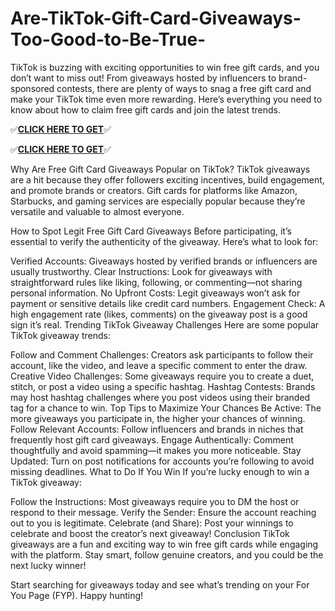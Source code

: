 # Are-TikTok-Gift-Card-Giveaways-Too-Good-to-Be-True-

TikTok is buzzing with exciting opportunities to win free gift cards, and you don’t want to miss out! From giveaways hosted by influencers to brand-sponsored contests, there are plenty of ways to snag a free gift card and make your TikTok time even more rewarding. Here’s everything you need to know about how to claim free gift cards and join the latest trends.


✅**[CLICK HERE TO GET](https://usaofferzon.com/tiktok/)**✅


✅**[CLICK HERE TO GET](https://usaofferzon.com/alloffergiftcard/)**✅



Why Are Free Gift Card Giveaways Popular on TikTok?
TikTok giveaways are a hit because they offer followers exciting incentives, build engagement, and promote brands or creators. Gift cards for platforms like Amazon, Starbucks, and gaming services are especially popular because they’re versatile and valuable to almost everyone.

How to Spot Legit Free Gift Card Giveaways
Before participating, it’s essential to verify the authenticity of the giveaway. Here’s what to look for:

Verified Accounts: Giveaways hosted by verified brands or influencers are usually trustworthy.
Clear Instructions: Look for giveaways with straightforward rules like liking, following, or commenting—not sharing personal information.
No Upfront Costs: Legit giveaways won’t ask for payment or sensitive details like credit card numbers.
Engagement Check: A high engagement rate (likes, comments) on the giveaway post is a good sign it’s real.
Trending TikTok Giveaway Challenges
Here are some popular TikTok giveaway trends:

Follow and Comment Challenges: Creators ask participants to follow their account, like the video, and leave a specific comment to enter the draw.
Creative Video Challenges: Some giveaways require you to create a duet, stitch, or post a video using a specific hashtag.
Hashtag Contests: Brands may host hashtag challenges where you post videos using their branded tag for a chance to win.
Top Tips to Maximize Your Chances
Be Active: The more giveaways you participate in, the higher your chances of winning.
Follow Relevant Accounts: Follow influencers and brands in niches that frequently host gift card giveaways.
Engage Authentically: Comment thoughtfully and avoid spamming—it makes you more noticeable.
Stay Updated: Turn on post notifications for accounts you’re following to avoid missing deadlines.
What to Do If You Win
If you’re lucky enough to win a TikTok giveaway:

Follow the Instructions: Most giveaways require you to DM the host or respond to their message.
Verify the Sender: Ensure the account reaching out to you is legitimate.
Celebrate (and Share): Post your winnings to celebrate and boost the creator’s next giveaway!
Conclusion
TikTok giveaways are a fun and exciting way to win free gift cards while engaging with the platform. Stay smart, follow genuine creators, and you could be the next lucky winner!

Start searching for giveaways today and see what’s trending on your For You Page (FYP). Happy hunting!
